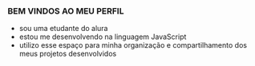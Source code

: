 ### BEM VINDOS AO MEU PERFIL

- sou uma etudante do alura
- estou me desenvolvendo na linguagem JavaScript
- utilizo esse espaço para minha organização e compartilhamento dos meus projetos desenvolvidos
  
